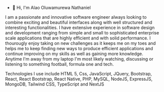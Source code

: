 - 👋 Hi, I'm Alao Oluwamurewa Nathaniel

I am a passionate and innovative software engineer always looking to combine exciting and beautiful interfaces along with well structured and interesting functionalities. I have extensive experience in software design and development ranging from simple and small to sophisticated enterprise scale applications that are highly efficient and with solid performance.
I thourougly enjoy taking on new challenges as it keeps me on my toes and helps me to keep finding new ways to produce efficient applications and continue improving on my skills as well as gaining more knowledge.
Anytime I'm away from my laptop I'm most likely watching, discussing or listening to something football, formula one and tech.

Technologies I use include  HTML 5, Css, JavaScript, JQuery, Bootstrap, React, React Bootstrap, React Native, PHP, MySQL, NodeJS, ExpressJS, MongoDB, Tailwind CSS, TypeScript and NextJS

<!---
mureyvenom/mureyvenom is a ✨ special ✨ repository because its `README.md` (this file) appears on your GitHub profile.
You can click the Preview link to take a look at your changes.
--->
